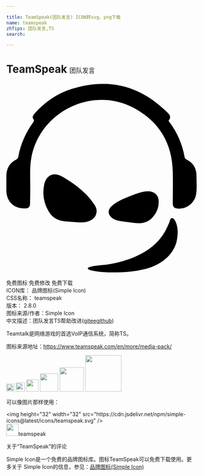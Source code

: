 ```yaml
---

title: TeamSpeak(团队发言) ICON转svg、png下载
name: teamspeak
zhTips: 团队发言,TS
search: 

---
```


# TeamSpeak  <small style="font-size: 60%;font-weight: 100">团队发言</small>

<div id="svg" class="svg-wrap">
<svg role="img" viewBox="0 0 24 24" xmlns="http://www.w3.org/2000/svg"><title>TeamSpeak icon</title><path d="M21.604 18.594c-.009-.481-.222-1.262-.539-1.511a.246.246 0 00-.388.118 7.113 7.113 0 01-.346.875 6.373 6.373 0 01-1.568 2.209c-.84.777-1.84 1.331-2.817 1.725-.244.099-.485.187-.722.266l-.006.002c-.158.053-.314.101-.467.146l-.003.001-.22.063-.012.003c-.148.04-.292.078-.433.112l-.017.004-.192.045-.016.004c-.135.03-.264.058-.39.083l-.025.005a22.224 22.224 0 01-.52.093l-.028.004-.136.02-.017.004a23.763 23.763 0 01-.28.038l-.14.017a8.982 8.982 0 01-.543.05h-.004c-4.09.429 1.038 1.325 4.895.647l.026-.005a13.344 13.344 0 00.683-.142c.036-.01.074-.018.11-.027a6.64 6.64 0 001.387-.503c2.386-1.155 2.617-3.084 2.617-3.084.08-.366.12-.782.111-1.262m-10.28-2.832a1.768 1.768 0 00-.3-.535c-.446-.695-1.066-1.322-1.694-1.848a10.72 10.72 0 00-1.043-.792c-.807-.557-1.44-.88-1.44-.88h-.002c-.96-.48-1.836-.01-2.067 1.085a4.605 4.605 0 00.615 3.48c.46.738 1.169 1.088 2.018 1.167.53.05 1.063.079 1.595.117.433.01.865.04 1.286-.103.555-.188.983-.526 1.078-1.123a1.187 1.187 0 00-.045-.568m3.368 1.695c.606.08 1.211.178 1.822.213.82.048 1.44-.215 1.9-.71.575-.62.84-1.341.795-2.15-.045-.814-.759-1.295-1.725-1.127-.863.149-1.628.485-2.402.795-.684.273-1.326.602-1.828 1.068-.707.656-.306 1.525.822 1.798.202.049.41.076.616.113M0 12.532c.023-.375-.033-.812.038-1.248.119-.732.508-1.265 1.166-1.598.163-.082.262-.167.3-.369.286-1.572.917-3 1.85-4.296.107-.148.192-.25.055-.444-.175-.245-.05-.47.132-.675C4.856 2.428 6.44 1.336 8.323.755c4.493-1.386 8.453-.438 11.835 2.842.312.303.729.608.33 1.14-.066.088.052.166.103.235a10.426 10.426 0 011.895 4.4c.031.18.142.236.272.301.813.412 1.212 1.092 1.216 1.985.003.806.083 1.617-.052 2.419-.193 1.153-1.367 1.957-2.503 1.722-.345-.072-.436-.337-.434-.66.006-1.324.032-2.647 0-3.97-.085-3.555-1.69-6.233-4.8-7.942-5.201-2.86-11.874.31-13.02 6.141-.198 1.014-.164 2.032-.153 3.053.01.95 0 1.901-.024 2.851-.008.334-.204.522-.56.539-1.45.067-2.425-.854-2.428-2.304v-.975Z"/></svg>
</div>
<detail full-name='teamspeak'></detail>

<div class="detail-page">
<p>
<span><span class="badge-success badge">免费图标</span> <span class="badge-success badge">免费修改</span>  <span class="badge-success badge">免费下载</span> </span>
<br/>
<span>
ICON库：
<span class="badge-secondary badge">品牌图标(Simple Icon)</span> 
</span>
<br/>
<span>
CSS名称：
<span class="badge-secondary badge">teamspeak</span> 
</span>

<br/>
<span>
版本：
<span class="badge-secondary badge">2.8.0</span> 
</span>
<br/>
<span>图标来源/作者：<span class="badge-light badge">Simple Icon</span></span> 
<br/>
<span class="zh-detail">中文描述：<span class="badge-primary badge">团队发言</span><span class="badge-primary badge">TS</span><span class="help-link"><span>帮助改进</span>(<a href="https://gitee.com/liuwave/icon-helper/edit/master/json/brands/teamspeak.json" target="_blank" rel="noopener noreferrer">gitee</a><a href="https://github.com/liuwave/icon-helper/edit/master/json/brands/teamspeak.json" target="_blank" rel="noopener noreferrer">github</a></span>)</span><br/>
</p>
</div><div class="description description alert alert-light"><p>Teamtalk是网络游戏的首选VoIP通信系统，简称TS。</p><p>图标来源地址：<a href="https://www.teamspeak.com/en/more/media-pack/" target="_blank" rel="noopener noreferrer">https://www.teamspeak.com/en/more/media-pack/</a></p></div>
<div class="alert alert-dark">
<img height="21" width="21" src="https://cdn.jsdelivr.net/npm/simple-icons@latest/icons/teamspeak.svg" />
<img height="24" width="24" src="https://cdn.jsdelivr.net/npm/simple-icons@latest/icons/teamspeak.svg" />
<img height="32" width="32" src="https://cdn.jsdelivr.net/npm/simple-icons@latest/icons/teamspeak.svg" />
<img height="48" width="48" src="https://cdn.jsdelivr.net/npm/simple-icons@latest/icons/teamspeak.svg" />
<img height="64" width="64" src="https://cdn.jsdelivr.net/npm/simple-icons@latest/icons/teamspeak.svg" />
<img height="96" width="96" src="https://cdn.jsdelivr.net/npm/simple-icons@latest/icons/teamspeak.svg" />

</div>
<div>
  <p>可以像图片那样使用：    
  </p>
  <div class="alert alert-primary" style="font-size: 14px">
    &lt;img height="32" width="32" src="https://cdn.jsdelivr.net/npm/simple-icons@latest/icons/teamspeak.svg" /&gt;
    <copy-btn content='<img height="32" width="32" src="https://cdn.jsdelivr.net/npm/simple-icons@latest/icons/teamspeak.svg" />'></copy-btn>
  </div>
  <div class="alert alert-secondary">
    <img height="32" width="32" src="https://cdn.jsdelivr.net/npm/simple-icons@latest/icons/teamspeak.svg" />teamspeak
    <copy-btn content="teamspeak" btn-title="复制图标名称"></copy-btn>
  </div>
</div>

<Vssue title="关于“TeamSpeak”的评论" >关于“TeamSpeak”的评论</Vssue>


<div><p>Simple Icon是一个免费的品牌图标库。图标TeamSpeak可以免费下载使用。更多关于  Simple Icon的信息，参见：<a target="_blank" href="https://iconhelper.cn/brands.html">品牌图标(Simple Icon)</a>
</p></div>

